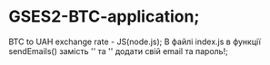 # GSES2-BTC-application;
BTC to UAH exchange rate - JS(node.js);
В файлі index.js в функції sendEmails() замість '<email>' та '<pass>' додати свій email та пароль!;

